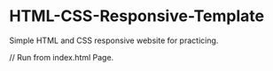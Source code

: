 # HTML-CSS-Responsive-Template
Simple HTML and CSS responsive website for practicing.

// Run from index.html Page.
